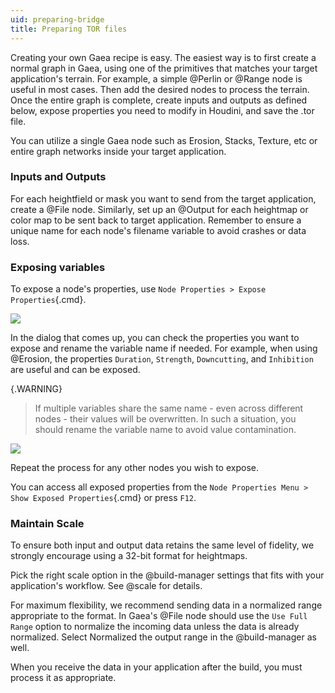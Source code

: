 ```yaml
---
uid: preparing-bridge
title: Preparing TOR files
---
```


Creating your own Gaea recipe is easy. The easiest way is to first create a normal graph in Gaea, using one of the primitives that matches your target application's terrain. For example, a simple @Perlin or @Range node is useful in most cases. Then add the desired nodes to process the terrain. Once the entire graph is complete, create inputs and outputs as defined below, expose properties you need to modify in Houdini, and save the .tor file.

You can utilize a single Gaea node such as Erosion, Stacks, Texture, etc or entire graph networks inside your target application.

### Inputs and Outputs

For each heightfield or mask you want to send from the target application, create a @File node. Similarly, set up an @Output for each heightmap or color map to be sent back to target application. Remember to ensure a unique name for each node's filename variable to avoid crashes or data loss.

### Exposing variables

To expose a node's properties, use `Node Properties > Expose Properties`{.cmd}.

![](/images/ui/automation-expose-menu.png)

In the dialog that comes up, you can check the properties you want to expose and rename the variable name if needed. For example, when using @Erosion, the properties `Duration`, `Strength`, `Downcutting`, and `Inhibition` are useful and can be exposed.

{.WARNING}
> If multiple variables share the same name - even across different nodes - their values will be overwritten. In such a situation, you should rename the variable name to avoid value contamination.

![](/images/ui/automation-expose-dialog.png)

Repeat the process for any other nodes you wish to expose.

You can access all exposed properties from the `Node Properties Menu > Show Exposed Properties`{.cmd} or press `F12`.


### Maintain Scale

To ensure both input and output data retains the same level of fidelity, we strongly encourage using a 32-bit format for heightmaps.

Pick the right scale option in the @build-manager settings that fits with your application's workflow. See @scale for details.

For maximum flexibility, we recommend sending data in a normalized range appropriate to the format. In Gaea's @File node should use the `Use Full Range` option to normalize the incoming data unless the data is already normalized. Select Normalized the output range in the @build-manager as well.

When you receive the data in your application after the build, you must process it as appropriate.
